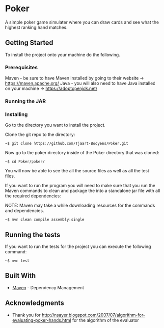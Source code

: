 # Poker

A simple poker game simulater where you can draw cards and see what the highest ranking hand matches.

## Getting Started

To install the project onto your machine do the following.

### Prerequisites

Maven - be sure to have Maven installed by going to their website -> https://maven.apache.org/
Java  - you will also need to have Java installed on your machine -> https://adoptopenjdk.net/

### Running the JAR



### Installing

Go to the directory you want to install the project.

Clone the git repo to the directory:

```
~$ git clone https://github.com/Tjaart-Booyens/Poker.git 
```

Now go to the poker directory inside of the Poker directory that was cloned:

```
~$ cd Poker/poker/
```

You will now be able to see the all the source files as well as all the test files.

If you want to run the program you will need to make sure that you run the Maven commands to clean and package the into a standalone jar file with all the required dependencies:

NOTE: Maven may take a while downloading resources for the commands and dependencies.

```
~$ mvn clean compile assembly:single
```

## Running the tests

If you want to run the tests for the project you can execute the following command:

```
~$ mvn test
```

## Built With

* [Maven](https://maven.apache.org/) - Dependency Management

## Acknowledgments

* Thank you for http://nsayer.blogspot.com/2007/07/algorithm-for-evaluating-poker-hands.html for the algorithm of the evaluator
